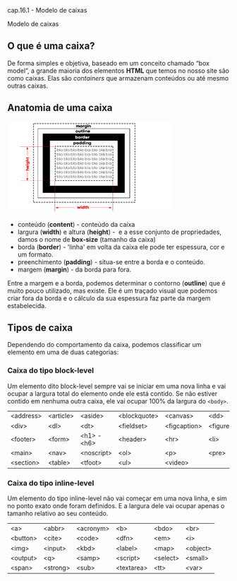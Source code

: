 cap.16.1 - Modelo de caixas

Modelo de caixas

## O que é uma caixa?

De forma simples e objetiva, baseado em um conceito chamado “box model”, a grande maioria dos elementos **HTML** que temos no nosso site são como caixas. Elas são *containers* que armazenam conteúdos ou até mesmo outras caixas.

## Anatomia de uma caixa

<img src="../../_resources/8315f446f303438f863c0aa2c2e3ed67.png" alt="anatomiaCaixa.png" width="371" height="208">

- conteúdo (**content**) \- conteúdo da caixa
- largura (**width**) e altura (**height**) -  e a esse conjunto de propriedades, damos o nome de **box-size** (tamanho da caixa)
- borda (**border**) \- 'linha' em volta da caixa ele pode ter espessura, cor e um formato.
- preenchimento (**padding**) \- situa-se entre a borda e o conteúdo.
- margem (**margin**) \- da borda para fora.

Entre a margem e a borda, podemos determinar o contorno (**outline**) que é muito pouco utilizado, mas existe. Ele é um traçado visual que podemos criar fora da borda e o cálculo da sua espessura faz parte da margem estabelecida.

## Tipos de caixa

Dependendo do comportamento da caixa, podemos classificar um elemento em uma de duas categorias:

### Caixa do tipo block-level

Um elemento dito block-level sempre vai se iniciar em uma nova linha e vai ocupar a largura total do elemento onde ele está contido. Se não estiver contido em nenhuma outra caixa, ele vai ocupar 100% da largura do `<body>`.

|     |     |     |     |     |     |
| --- | --- | --- | --- | --- | --- |
| &lt;address&gt; | &lt;article&gt; | &lt;aside&gt; | &lt;blockquote&gt; | &lt;canvas&gt; | &lt;dd&gt; |
| &lt;div&gt; | &lt;dl&gt; | &lt;dt&gt; | &lt;fieldset&gt; | &lt;figcaption&gt; | &lt;figure&gt; |
| &lt;footer&gt; | &lt;form&gt; | &lt;h1&gt; - &lt;h6&gt; | &lt;header&gt; | &lt;hr&gt; | &lt;li&gt; |
| &lt;main&gt; | &lt;nav&gt; | &lt;noscript&gt; | &lt;ol&gt; | &lt;p&gt; | &lt;pre&gt; |
| &lt;section&gt; | &lt;table&gt; | &lt;tfoot&gt; | &lt;ul&gt; | &lt;video&gt; |     |

### Caixa do tipo inline-level

Um elemento do tipo inline-level não vai começar em uma nova linha, e sim no ponto exato onde foram definidos. E a largura dele vai ocupar apenas o tamanho relativo ao seu conteúdo.

|     |     |     |     |     |     |
| --- | --- | --- | --- | --- | --- |
| &lt;a&gt; | &lt;abbr&gt; | &lt;acronym&gt; | &lt;b&gt; | &lt;bdo&gt; | &lt;br&gt; |
| &lt;button&gt; | &lt;cite&gt; | &lt;code&gt; | &lt;dfn&gt; | &lt;em&gt; | &lt;i&gt; |
| &lt;img&gt; | &lt;input&gt; | &lt;kbd&gt; | &lt;label&gt; | &lt;map&gt; | &lt;object&gt; |
| &lt;output&gt; | &lt;q&gt; | &lt;samp&gt; | &lt;script&gt; | &lt;select&gt; | &lt;small&gt; |
| &lt;span&gt; | &lt;strong&gt; | &lt;sub&gt; | &lt;textarea&gt; | &lt;tt&gt; | &lt;var&gt; |